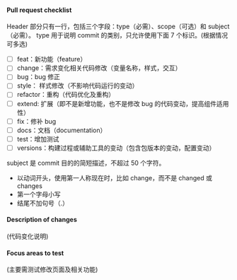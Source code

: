#### Pull request checklist

Header 部分只有一行，包括三个字段：type（必需）、scope（可选）和 subject（必需）。
type 用于说明 commit 的类别，只允许使用下面 7 个标识。(根据情况可多选)

-   [ ] feat：新功能（feature）
-   [ ] change：需求变化相关代码修改（变量名称，样式，交互）
-   [ ] bug：bug 修正
-   [ ] style： 样式修改（不影响代码运行的变动）
-   [ ] refactor：重构（代码优化及重构）
-   [ ] extend: 扩展（即不是新增功能，也不是修改 bug 的代码变动，提高组件适用性）
-   [ ] fix：修补 bug
-   [ ] docs：文档（documentation）
-   [ ] test：增加测试
-   [ ] versions：构建过程或辅助工具的变动（包含包版本的变动，配置变动）

subject 是 commit 目的的简短描述，不超过 50 个字符。

-   以动词开头，使用第一人称现在时，比如 change，而不是 changed 或 changes
-   第一个字母小写
-   结尾不加句号（.）

#### Description of changes

(代码变化说明)

#### Focus areas to test

(主要需测试修改页面及相关功能)
